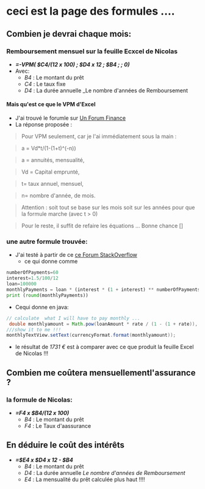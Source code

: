# ceci est la page des formules ....
## Combien je devrai chaque mois:
### Remboursement mensuel sur la feuille Ecxcel de Nicolas
* _**=-VPM( $C4/(12 x 100) ; $D4 x 12 ; $B4 ; ; 0)**_
* Avec:
  * *B4* : Le montant du prêt
  * *C4* : Le taux fixe
  * *D4* : La durée annuelle _Le nombre d'années de Remboursement
#### Mais qu'est ce que le VPM d'Excel
* J'ai trouvé le forumle sur [Un Forum Finance](http://forum.actufinance.fr/formule-mathematique-de-vpm-vc-et-va-P45065/)
* La réponse proposée :
> Pour VPM seulement, car je l'ai immédiatement sous la main :

> a = Vd*t/(1-(1+t)^(-n))

> a = annuités, mensualité,

> Vd = Capital emprunté,

>t= taux annuel, mensuel,

> n= nombre d'année, de mois.

> Attention : soit tout se base sur les mois soit sur les années pour que la
formule marche (avec t > 0)

> Pour le reste, il suffit de refaire les équations ...
>  Bonne chance []
### une autre formule trouvée:
* J'ai testé à partir de ce [ce Forum StackOverflow](http://stackoverflow.com/questions/29804843/formula-for-calculating-interest-python)
  * ce qui donne comme
```python
numberOfPayments=60
interest=1.5/100/12
loan=100000
monthlyPayments = loan * (interest * (1 + interest) ** numberOfPayments) / ((1 + interest) ** numberOfPayments - 1)
print (round(monthlyPayments))
```
* Cequi donne en java:
```java
// calculate  what I will have to pay monthly ...
 double monthlyamount = Math.pow(loanAmount * rate / (1 - (1 + rate)), -years * 12.0);
///show it to me !!!
monthlyTextView.setText(currencyFormat.format(monthlyamount));
```
* le résultat de _1731 €_ est à comparer avec ce que produit la feuille Excel de Nicolas !!!
## Combien me coûtera mensuellementl'assurance  ?
### la formule de Nicolas:
* ___=F4 x  $B4/(12 x 100)___
  * *B4* : Le montant du prêt
  * *F4* : Le Taux d'aassurance

## En déduire le coût des intérêts
* ___=$E4 x $D4 x 12 - $B4___
  * *B4* : Le montant du prêt
  * *D4* : La durée annuelle _Le nombre d'années de Remboursement_
  * *E4* : La mensualité du prêt calculée plus haut !!!!
